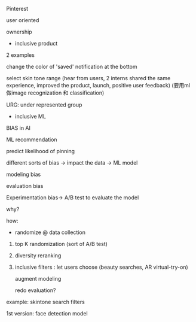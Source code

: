 Pinterest

user oriented

ownership

- inclusive product

2 examples  

change the color of 'saved' notification at the bottom

select skin tone range (hear from users, 2 interns shared the same experience, improved the product, launch, positive user feedback) (要用ml做image recognization 和 classification)

URG: under represented group

- inclusive ML

BIAS in AI

ML recommendation

predict likelihood of pinning



different sorts of bias -> impact the data -> ML model

modeling bias

evaluation bias 

Experimentation bias-> A/B test to evaluate the model

why?

how:

- randomize @ data collection

1. top K randomization (sort of A/B test)

2. diversity reranking

3. inclusive filters : let users choose (beauty searches, AR virtual-try-on)

   augment modeling

   redo evaluation?

example: skintone search filters

1st version: face detection model

